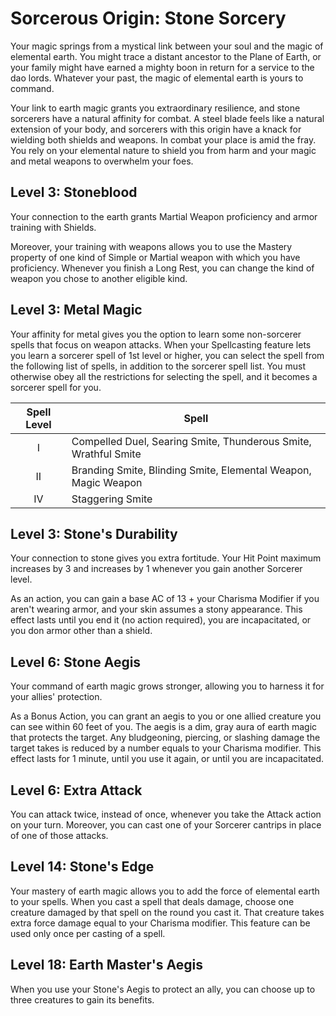 # Sorcerous Origin: Stone Sorcery

Your magic springs from a mystical link between your soul and the magic of elemental earth. You might trace a distant ancestor to the Plane of Earth, or your family might have earned a mighty boon in return for a service to the dao lords. Whatever your past, the magic of elemental earth is yours to command.

Your link to earth magic grants you extraordinary resilience, and stone sorcerers have a natural affinity for combat. A steel blade feels like a natural extension of your body, and sorcerers with this origin have a knack for wielding both shields and weapons. In combat your place is amid the fray. You rely on your elemental nature to shield you from harm and your magic and metal weapons to overwhelm your foes.

## Level 3: Stoneblood

Your connection to the earth grants Martial Weapon proficiency and armor training with Shields.

Moreover, your training with weapons allows you to use the Mastery property of one kind of Simple or Martial weapon with which you have proficiency. Whenever you finish a Long Rest, you can change the kind of weapon you chose to another eligible kind.

## Level 3: Metal Magic

Your affinity for metal gives you the option to learn some non-sorcerer spells that focus on weapon attacks. When your Spellcasting feature lets you learn a sorcerer spell of 1st level or higher, you can select the spell from the following list of spells, in addition to the sorcerer spell list. You must otherwise obey all the restrictions for selecting the spell, and it becomes a sorcerer spell for you.

| Spell Level | Spell |
|:-:|---|
| I | Compelled Duel, Searing Smite, Thunderous Smite, Wrathful Smite |
| II | Branding Smite, Blinding Smite, Elemental Weapon, Magic Weapon |
| IV | Staggering Smite |

## Level 3: Stone's Durability

Your connection to stone gives you extra fortitude. Your Hit Point maximum increases by 3 and increases by 1 whenever you gain another Sorcerer level.

As an action, you can gain a base AC of 13 + your Charisma Modifier if you aren't wearing armor, and your skin assumes a stony appearance. This effect lasts until you end it (no action required), you are incapacitated, or you don armor other than a shield.

## Level 6: Stone Aegis

Your command of earth magic grows stronger, allowing you to harness it for your allies' protection.

As a Bonus Action, you can grant an aegis to you or one allied creature you can see within 60 feet of you. The aegis is a dim, gray aura of earth magic that protects the target. Any bludgeoning, piercing, or slashing damage the target takes is reduced by a number equals to your Charisma modifier. This effect lasts for 1 minute, until you use it again, or until you are incapacitated.

## Level 6: Extra Attack

You can attack twice, instead of once, whenever you take the Attack action on your turn. Moreover, you can cast one of your Sorcerer cantrips in place of one of those attacks.

## Level 14: Stone's Edge

Your mastery of earth magic allows you to add the force of elemental earth to your spells. When you cast a spell that deals damage, choose one creature damaged by that spell on the round you cast it. That creature takes extra force damage equal to your Charisma modifier. This feature can be used only once per casting of a spell.

## Level 18: Earth Master's Aegis

When you use your Stone's Aegis to protect an ally, you can choose up to three creatures to gain its benefits.